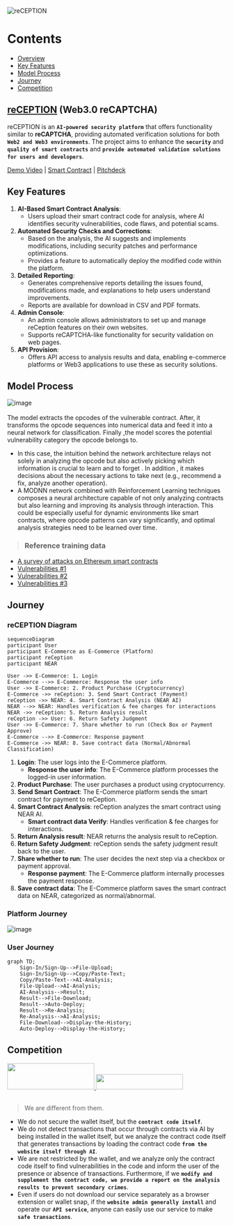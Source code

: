![reCEPTION](https://github.com/user-attachments/assets/775b68ac-564e-42fb-b7d5-177943ed8995)

# Contents
- [Overview](https://github.com/Julius-Ky/reCeption/blob/main/README.md#reception-web30-recaptcha)
- [Key Features](https://github.com/Julius-Ky/reCeption/blob/main/README.md#key-features)
- [Model Process](https://github.com/Julius-Ky/reCeption/blob/main/README.md#model-process)
- [Journey](https://github.com/Julius-Ky/reCeption/blob/main/README.md#Journey)
- [Competition](https://github.com/Julius-Ky/reCeption/blob/main/README.md#Competition)

## [reCEPTION](https://reception-seven.vercel.app/) (Web3.0 reCAPTCHA)

reCEPTION is an **`AI-powered security platform`** that offers functionality similar to **reCAPTCHA**, providing automated verification solutions for both **`Web2 and Web3 environments`**. 
The project aims to enhance the **`security`** and **`quality of smart contracts`** and **`provide automated validation solutions for users and developers`**.

[Demo Video]() | [Smart Contract](https://github.com/Julius-Ky/reCeption/tree/main/contracts) | [Pitchdeck](https://drive.google.com/file/d/13zvXghH769Cm2ZQJd0uC0XoWU2bn2UIT/view?usp=sharing)

## Key Features
1. **AI-Based Smart Contract Analysis**:
    - Users upload their smart contract code for analysis, where AI identifies security vulnerabilities, code flaws, and potential scams.
2. **Automated Security Checks and Corrections**:
    - Based on the analysis, the AI suggests and implements modifications, including security patches and performance optimizations.
    - Provides a feature to automatically deploy the modified code within the platform.
3. **Detailed Reporting**:
    - Generates comprehensive reports detailing the issues found, modifications made, and explanations to help users understand improvements.
    - Reports are available for download in CSV and PDF formats.
4. **Admin Console**:
    - An admin console allows administrators to set up and manage reCeption features on their own websites.
    - Supports reCAPTCHA-like functionality for security validation on web pages.
5. **API Provision**:
    - Offers API access to analysis results and data, enabling e-commerce platforms or Web3 applications to use these as security solutions.

## Model Process
![image](https://github.com/user-attachments/assets/ff0954d2-e9d8-4451-bfd8-a466f06f8f8e)
<br></br>
The model extracts the opcodes of the vulnerable contract.
After, it transforms the opcode sequences into numerical data and feed it into a neural network for classification.
Finally ,the model scores the potential vulnerability category the opcode belongs to.

- In this case, the intuition behind the network architecture relays not solely in analyzing the opcode  but also actively picking which information is crucial to learn and to forget . In addition , it makes decisions about the necessary actions to take next (e.g., recommend a fix, analyze another operation).
- A MODNN network combined with Reinforcement Learning techniques composes a neural architecture capable of not only analyzing contracts but also learning and improving its analysis through interaction. This could be especially useful for dynamic environments like smart contracts, where opcode patterns can vary significantly, and optimal analysis strategies need to be learned over time.

> ### Reference training data
- [A survey of attacks on Ethereum smart contracts](https://drive.google.com/file/d/1iKK2nI9jQnyWflCkc1lR0q_pRUKyD5wk/view?usp=sharing)
- [Vulnerabilities #1](https://kadenzipfel.github.io/smart-contract-vulnerabilities/)
- [Vulnerabilities #2](https://arxiv.org/html/2409.02139v1)
- [Vulnerabilities #3](https://www.4byte.directory/)

## Journey
### reCEPTION Diagram
```mermaid
sequenceDiagram
participant User
participant E-Commerce as E-Commerce (Platform)
participant reCeption
participant NEAR

User ->> E-Commerce: 1. Login
E-Commerce -->> E-Commerce: Response the user info
User ->> E-Commerce: 2. Product Purchase (Cryptocurrency)
E-Commerce ->> reCeption: 3. Send Smart Contract (Payment)
reCeption ->> NEAR: 4. Smart Contract Analysis (NEAR AI)
NEAR -->> NEAR: Handles verification & fee charges for interactions
NEAR ->> reCeption: 5. Return Analysis result
reCeption ->> User: 6. Return Safety Judgment
User ->> E-Commerce: 7. Share whether to run (Check Box or Payment Approve)
E-Commerce -->> E-Commerce: Response payment
E-Commerce ->> NEAR: 8. Save contract data (Normal/Abnormal Classification)
```

1. **Login**: The user logs into the E-Commerce platform.
   - **Response the user info**: The E-Commerce platform processes the logged-in user information.
2. **Product Purchase**: The user purchases a product using cryptocurrency.
3. **Send Smart Contract**: The E-Commerce platform sends the smart contract for payment to reCeption.
4. **Smart Contract Analysis**: reCeption analyzes the smart contract using NEAR AI.
   - **Smart contract data Verify**: Handles verification & fee charges for interactions.
5. **Return Analysis result**: NEAR returns the analysis result to reCeption.
6. **Return Safety Judgment**: reCeption sends the safety judgment result back to the user.
7. **Share whether to run**: The user decides the next step via a checkbox or payment approval.
   - **Response payment**: The E-Commerce platform internally processes the payment response.
8. **Save contract data**: The E-Commerce platform saves the smart contract data on NEAR, categorized as normal/abnormal.

### Platform Journey
![image](https://github.com/user-attachments/assets/503aca13-2084-4870-b88c-4acb323f1fcb)

### User Journey
```mermaid
graph TD;
    Sign-In/Sign-Up-->File-Upload;
    Sign-In/Sign-Up-->Copy/Paste-Text;
    Copy/Paste-Text-->AI-Analysis;
    File-Upload-->AI-Analysis;
    AI-Analysis-->Result;
    Result-->File-Download;
    Result-->Auto-Deploy;
    Result-->Re-Analysis;
    Re-Analysis-->AI-Analysis;
    File-Download-->Display-the-History;
    Auto-Deploy-->Display-the-History;
```

## Competition
<a href="https://www.walletguard.app/" height="5" width="10" target="_blank">
	<img src="https://cdn.prod.website-files.com/653c60995304b515c2f8f3f6/65a758a1767a906d4ebcde44_wallet%20guard%20logo.png" width="200" height="60">
<a><a href="https://www.anchain.ai/" height="5" width="10" target="_blank">
	<img src="https://github.com/user-attachments/assets/ca988dbf-b869-4524-a7ff-127a3618ae4d" width="200" height="35">
<a><br></br>

> We are different from them.

- We do not secure the wallet itself, but the **`contract code itself`**.
- We do not detect transactions that occur through contracts via AI by being installed in the wallet itself, but we analyze the contract code itself that generates transactions by loading the contract code **`from the website itself through AI`**.
- We are not restricted by the wallet, and we analyze only the contract code itself to find vulnerabilities in the code and inform the user of the presence or absence of transactions. Furthermore, if we **`modify and supplement the contract code, we provide a report on the analysis results to prevent secondary crimes`**.
- Even if users do not download our service separately as a browser extension or wallet snap, if the **`website admin generally install`** and operate our **`API service`**, anyone can easily use our service to make **`safe transactions`**.
